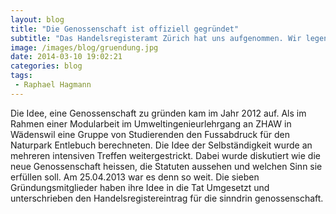```yaml
---
layout: blog
title: "Die Genossenschaft ist offiziell gegründet"
subtitle: "Das Handelsregisteramt Zürich hat uns aufgenommen. Wir legen los."
image: /images/blog/gruendung.jpg
date: 2014-03-10 19:02:21
categories: blog
tags:
 - Raphael Hagmann
---
```


Die Idee, eine Genossenschaft zu gründen kam im Jahr 2012 auf. Als im Rahmen einer Modularbeit im Umweltingenieurlehrgang an ZHAW in Wädenswil eine Gruppe von Studierenden den Fussabdruck für den Naturpark Entlebuch berechneten. Die Idee der Selbständigkeit wurde an mehreren intensiven Treffen weitergestrickt. Dabei wurde diskutiert wie die neue Genossenschaft heissen, die Statuten aussehen und welchen Sinn sie erfüllen soll. Am 25.04.2013 war es denn so weit. Die sieben Gründungsmitglieder haben ihre Idee in die Tat Umgesetzt und unterschrieben den Handelsregistereintrag für die sinndrin genossenschaft.